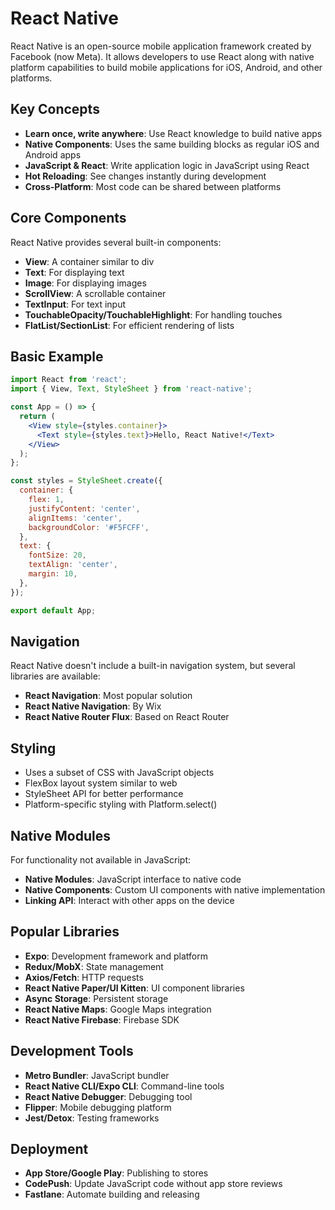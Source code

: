 # React Native

React Native is an open-source mobile application framework created by Facebook (now Meta). It allows developers to use React along with native platform capabilities to build mobile applications for iOS, Android, and other platforms.

## Key Concepts

- **Learn once, write anywhere**: Use React knowledge to build native apps
- **Native Components**: Uses the same building blocks as regular iOS and Android apps
- **JavaScript & React**: Write application logic in JavaScript using React
- **Hot Reloading**: See changes instantly during development
- **Cross-Platform**: Most code can be shared between platforms

## Core Components

React Native provides several built-in components:

- **View**: A container similar to div
- **Text**: For displaying text
- **Image**: For displaying images
- **ScrollView**: A scrollable container
- **TextInput**: For text input
- **TouchableOpacity/TouchableHighlight**: For handling touches
- **FlatList/SectionList**: For efficient rendering of lists

## Basic Example

```jsx
import React from 'react';
import { View, Text, StyleSheet } from 'react-native';

const App = () => {
  return (
    <View style={styles.container}>
      <Text style={styles.text}>Hello, React Native!</Text>
    </View>
  );
};

const styles = StyleSheet.create({
  container: {
    flex: 1,
    justifyContent: 'center',
    alignItems: 'center',
    backgroundColor: '#F5FCFF',
  },
  text: {
    fontSize: 20,
    textAlign: 'center',
    margin: 10,
  },
});

export default App;
```

## Navigation

React Native doesn't include a built-in navigation system, but several libraries are available:

- **React Navigation**: Most popular solution
- **React Native Navigation**: By Wix
- **React Native Router Flux**: Based on React Router

## Styling

- Uses a subset of CSS with JavaScript objects
- FlexBox layout system similar to web
- StyleSheet API for better performance
- Platform-specific styling with Platform.select()

## Native Modules

For functionality not available in JavaScript:

- **Native Modules**: JavaScript interface to native code
- **Native Components**: Custom UI components with native implementation
- **Linking API**: Interact with other apps on the device

## Popular Libraries

- **Expo**: Development framework and platform
- **Redux/MobX**: State management
- **Axios/Fetch**: HTTP requests
- **React Native Paper/UI Kitten**: UI component libraries
- **Async Storage**: Persistent storage
- **React Native Maps**: Google Maps integration
- **React Native Firebase**: Firebase SDK

## Development Tools

- **Metro Bundler**: JavaScript bundler
- **React Native CLI/Expo CLI**: Command-line tools
- **React Native Debugger**: Debugging tool
- **Flipper**: Mobile debugging platform
- **Jest/Detox**: Testing frameworks

## Deployment

- **App Store/Google Play**: Publishing to stores
- **CodePush**: Update JavaScript code without app store reviews
- **Fastlane**: Automate building and releasing